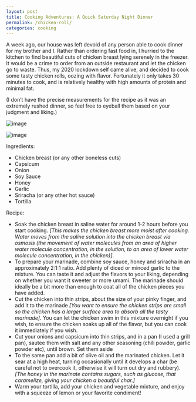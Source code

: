 ```yaml
---
layout: post
title: Cooking Adventures: A Quick Saturday Night Dinner
permalink: /chicken-roll/
categories: cooking
---
```

A week ago, our house was left devoid of any person able to cook dinner for my brother and I. Rather than ordering fast food in, I hurried to the kitchen to find beautiful cuts of chicken breast lying serenely in the freezer. It would be a crime to order from an outside restaurant and let the chicken go to waste. Thus, my 2020 lockdown self came alive, and decided to cook some tasty chicken rolls, oozing with flavor. Fortunately it only takes 30 minutes to cook, and is relatively healthy with high amounts of protein and minimal fat.

(I don’t have the precise measurements for the recipe as it was an extremely rushed dinner, so feel free to eyeball them based on your judgment and liking.)

![image](https://github.com/pranoy-mathur/pranoy-mathur.github.io/assets/86551685/bb9ee7e6-bbc5-455d-8378-570a29f8d770)

![image](https://github.com/pranoy-mathur/pranoy-mathur.github.io/assets/86551685/f3f9d4a7-5834-468d-ae03-680e1a7401f7)

Ingredients:
- Chicken breast (or any other boneless cuts)
- Capsicum
- Onion
- Soy Sauce
- Honey
- Garlic
- Sriracha (or any other hot sauce)
- Tortilla

Recipe:
- Soak the chicken breast in saline water for around 1-2 hours before you start cooking. _[This makes the chicken breast more moist after cooking. Water moves from the saline solution into the chicken breast via osmosis (the movement of water molecules from an area of higher water molecule concentration, in the solution, to an area of lower water molecule concentration, in the chicken)]_.
- To prepare your marinade, combine soy sauce, honey and sriracha in an approximately 2:1:1 ratio. Add plenty of diced or minced garlic to the mixture. You can taste it and adjust the flavors to your liking, depending on whether you want it sweeter or more umami. The marinade should ideally be a bit more than enough to coat all of the chicken pieces you have added.
- Cut the chicken into thin strips, about the size of your pinky finger, and add it to the marinade _[You want to ensure the chicken strips are small so the chicken has a larger surface area to absorb all the tasty marinade]_. You can let the chicken swim in this mixture overnight if you wish, to ensure the chicken soaks up all of the flavor, but you can cook it immediately if you wish.
- Cut your onions and capsicum into thin strips, and in a pan (I used a grill pan), sautee them with salt and any other seasoning (chili powder, garlic powder etc), until brown. Set them aside
- To the same pan add a bit of olive oil and the marinated chicken. Let it sear at a high heat, turning occasionally until it develops a char (be careful not to overcook it, otherwise it will turn out dry and rubbery). _[The honey in the marinate contains sugars, such as glucose, that caramelize, giving your chicken a beautiful char.]_
- Warm your tortilla, add your chicken and vegetable mixture, and enjoy with a squeeze of lemon or your favorite condiment!
